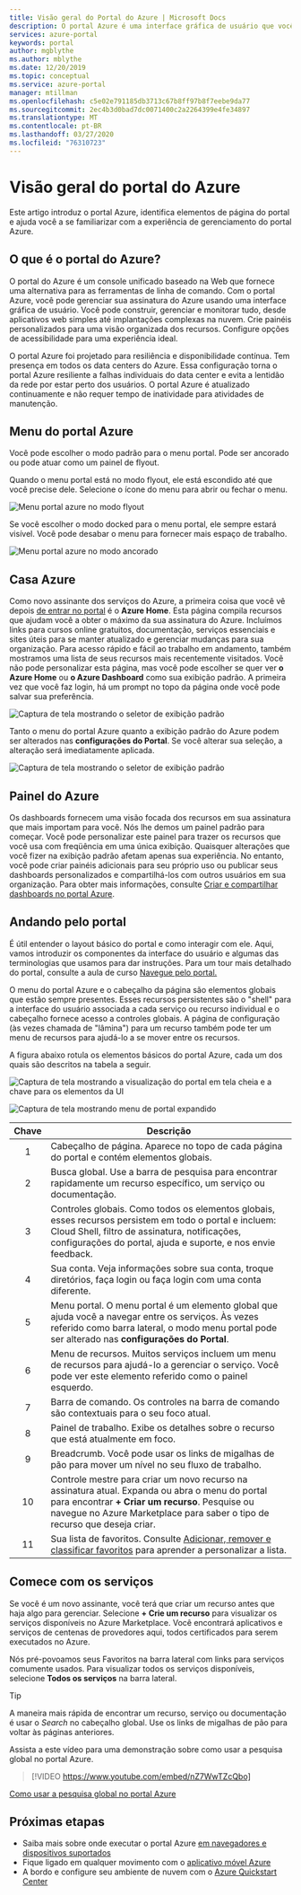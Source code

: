 ```yaml
---
title: Visão geral do Portal do Azure | Microsoft Docs
description: O portal Azure é uma interface gráfica de usuário que você pode usar para gerenciar seus serviços do Azure. Saiba como navegar e encontrar recursos no portal Azure.
services: azure-portal
keywords: portal
author: mgblythe
ms.author: mblythe
ms.date: 12/20/2019
ms.topic: conceptual
ms.service: azure-portal
manager: mtillman
ms.openlocfilehash: c5e02e791185db3713c67b8ff97b8f7eebe9da77
ms.sourcegitcommit: 2ec4b3d0bad7dc0071400c2a2264399e4fe34897
ms.translationtype: MT
ms.contentlocale: pt-BR
ms.lasthandoff: 03/27/2020
ms.locfileid: "76310723"
---
```

# <a name="azure-portal-overview"></a>Visão geral do portal do Azure

Este artigo introduz o portal Azure, identifica elementos de página do portal e ajuda você a se familiarizar com a experiência de gerenciamento do portal Azure.

## <a name="what-is-the-azure-portal"></a>O que é o portal do Azure?

O portal do Azure é um console unificado baseado na Web que fornece uma alternativa para as ferramentas de linha de comando. Com o portal Azure, você pode gerenciar sua assinatura do Azure usando uma interface gráfica de usuário. Você pode construir, gerenciar e monitorar tudo, desde aplicativos web simples até implantações complexas na nuvem. Crie painéis personalizados para uma visão organizada dos recursos. Configure opções de acessibilidade para uma experiência ideal.

O portal Azure foi projetado para resiliência e disponibilidade contínua. Tem presença em todos os data centers do Azure. Essa configuração torna o portal Azure resiliente a falhas individuais do data center e evita a lentidão da rede por estar perto dos usuários. O portal Azure é atualizado continuamente e não requer tempo de inatividade para atividades de manutenção.

## <a name="azure-portal-menu"></a>Menu do portal Azure

Você pode escolher o modo padrão para o menu portal. Pode ser ancorado ou pode atuar como um painel de flyout.

Quando o menu portal está no modo flyout, ele está escondido até que você precise dele. Selecione o ícone do menu para abrir ou fechar o menu.

![Menu portal azure no modo flyout](./media/azure-portal-overview/azure-portal-overview-portal-menu-flyout.png)

Se você escolher o modo docked para o menu portal, ele sempre estará visível. Você pode desabar o menu para fornecer mais espaço de trabalho.

![Menu portal azure no modo ancorado](./media/azure-portal-overview/azure-portal-overview-portal-menu-expandcollapse.png)

## <a name="azure-home"></a>Casa Azure

Como novo assinante dos serviços do Azure, a primeira coisa que você vê depois [de entrar no portal](https://portal.azure.com) é o **Azure Home**. Esta página compila recursos que ajudam você a obter o máximo da sua assinatura do Azure. Incluímos links para cursos online gratuitos, documentação, serviços essenciais e sites úteis para se manter atualizado e gerenciar mudanças para sua organização. Para acesso rápido e fácil ao trabalho em andamento, também mostramos uma lista de seus recursos mais recentemente visitados. Você não pode personalizar esta página, mas você pode escolher se quer ver **o Azure Home** ou **o Azure Dashboard** como sua exibição padrão. A primeira vez que você faz login, há um prompt no topo da página onde você pode salvar sua preferência.

![Captura de tela mostrando o seletor de exibição padrão](./media/azure-portal-overview/azure-portal-default-view.png)

Tanto o menu do portal Azure quanto a exibição padrão do Azure podem ser alterados nas **configurações do Portal**. Se você alterar sua seleção, a alteração será imediatamente aplicada.

![Captura de tela mostrando o seletor de exibição padrão](./media/azure-portal-overview/azure-portal-overview-portal-settings-menu-home.png)

## <a name="azure-dashboard"></a>Painel do Azure

Os dashboards fornecem uma visão focada dos recursos em sua assinatura que mais importam para você. Nós lhe demos um painel padrão para começar. Você pode personalizar este painel para trazer os recursos que você usa com freqüência em uma única exibição. Quaisquer alterações que você fizer na exibição padrão afetam apenas sua experiência. No entanto, você pode criar painéis adicionais para seu próprio uso ou publicar seus dashboards personalizados e compartilhá-los com outros usuários em sua organização. Para obter mais informações, consulte [Criar e compartilhar dashboards no portal Azure](../azure-portal/azure-portal-dashboards.md).

## <a name="getting-around-the-portal"></a>Andando pelo portal

É útil entender o layout básico do portal e como interagir com ele. Aqui, vamos introduzir os componentes da interface do usuário e algumas das terminologias que usamos para dar instruções. Para um tour mais detalhado do portal, consulte a aula de curso [Navegue pelo portal.](https://docs.microsoft.com/learn/modules/tour-azure-portal/3-navigate-the-portal)

O menu do portal Azure e o cabeçalho da página são elementos globais que estão sempre presentes. Esses recursos persistentes são o "shell" para a interface do usuário associada a cada serviço ou recurso individual e o cabeçalho fornece acesso a controles globais. A página de configuração (às vezes chamada de "lâmina") para um recurso também pode ter um menu de recursos para ajudá-lo a se mover entre os recursos.

A figura abaixo rotula os elementos básicos do portal Azure, cada um dos quais são descritos na tabela a seguir.

![Captura de tela mostrando a visualização do portal em tela cheia e a chave para os elementos da UI](./media/azure-portal-overview/azure-portal-overview-portal-callouts.png)

![Captura de tela mostrando menu de portal expandido](./media/azure-portal-overview/azure-portal-overview-portal-menu-callouts.png)

|Chave|Descrição
|:---:|---|
|1|Cabeçalho de página. Aparece no topo de cada página do portal e contém elementos globais.|
|2| Busca global. Use a barra de pesquisa para encontrar rapidamente um recurso específico, um serviço ou documentação.|
|3|Controles globais. Como todos os elementos globais, esses recursos persistem em todo o portal e incluem: Cloud Shell, filtro de assinatura, notificações, configurações do portal, ajuda e suporte, e nos envie feedback.|
|4|Sua conta. Veja informações sobre sua conta, troque diretórios, faça login ou faça login com uma conta diferente.|
|5|Menu portal. O menu portal é um elemento global que ajuda você a navegar entre os serviços. Às vezes referido como barra lateral, o modo menu portal pode ser alterado nas **configurações do Portal**.|
|6|Menu de recursos. Muitos serviços incluem um menu de recursos para ajudá-lo a gerenciar o serviço. Você pode ver este elemento referido como o painel esquerdo.|
|7|Barra de comando. Os controles na barra de comando são contextuais para o seu foco atual.|
|8|Painel de trabalho.  Exibe os detalhes sobre o recurso que está atualmente em foco.|
|9|Breadcrumb. Você pode usar os links de migalhas de pão para mover um nível no seu fluxo de trabalho.|
|10|Controle mestre para criar um novo recurso na assinatura atual. Expanda ou abra o menu do portal para encontrar **+ Criar um recurso**. Pesquise ou navegue no Azure Marketplace para saber o tipo de recurso que deseja criar.|
|11|Sua lista de favoritos. Consulte [Adicionar, remover e classificar favoritos](../azure-portal/azure-portal-add-remove-sort-favorites.md) para aprender a personalizar a lista.|

## <a name="get-started-with-services"></a>Comece com os serviços

Se você é um novo assinante, você terá que criar um recurso antes que haja algo para gerenciar. Selecione **+ Crie um recurso** para visualizar os serviços disponíveis no Azure Marketplace. Você encontrará aplicativos e serviços de centenas de provedores aqui, todos certificados para serem executados no Azure.

Nós pré-povoamos seus Favoritos na barra lateral com links para serviços comumente usados.  Para visualizar todos os serviços disponíveis, selecione **Todos os serviços** na barra lateral.

> [!TIP]
> A maneira mais rápida de encontrar um recurso, serviço ou documentação é usar o *Search* no cabeçalho global. Use os links de migalhas de pão para voltar às páginas anteriores.
>
Assista a este vídeo para uma demonstração sobre como usar a pesquisa global no portal Azure.


> [!VIDEO https://www.youtube.com/embed/nZ7WwTZcQbo]

[Como usar a pesquisa global no portal Azure](https://www.youtube.com/watch?v=nZ7WwTZcQbo)

## <a name="next-steps"></a>Próximas etapas

* Saiba mais sobre onde executar o portal Azure [em navegadores e dispositivos suportados](../azure-portal/azure-portal-supported-browsers-devices.md)
* Fique ligado em qualquer movimento com o [aplicativo móvel Azure](https://azure.microsoft.com/features/azure-portal/mobile-app/)
* A bordo e configure seu ambiente de nuvem com o [Azure Quickstart Center](../azure-portal/azure-portal-quickstart-center.md)
